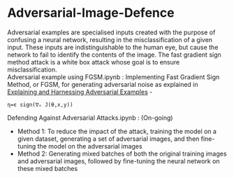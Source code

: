 # Adversarial-Image-Defence
Adversarial examples are specialised inputs created with the purpose of confusing a neural network, resulting in the misclassification of a given input. These inputs are indistinguishable to the human eye, but cause the network to fail to identify the contents of the image. The fast gradient sign method attack is a white box attack whose goal is to ensure misclassification. <br>
Adversarial example using FGSM.ipynb : Implementing Fast Gradient Sign Method, or FGSM, for generating adversarial noise as explained in <a href="https://arxiv.org/abs/1412.6572">Explaining and Harnessing Adversarial Examples</a> -
```
η=ϵ sign(∇ₓ J(θ,x,y)) 
```
Defending Against Adversarial Attacks.ipynb : (On-going)
<ul> <li> Method 1: To reduce the impact of the attack, training the model on a given dataset, generating a set of adversarial images, and then fine-tuning the model on the adversarial images </li>
  <li>Method 2: Generating mixed batches of both the original training images and adversarial images, followed by fine-tuning the neural network on these mixed batches
</li> </ul>


